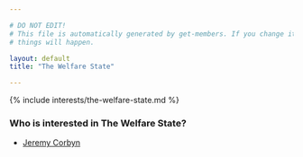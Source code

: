 ```yaml
---

# DO NOT EDIT!
# This file is automatically generated by get-members. If you change it, bad
# things will happen.

layout: default
title: "The Welfare State"

---
```


{% include interests/the-welfare-state.md %}

### Who is interested in The Welfare State?


* [Jeremy Corbyn](../members/jeremy-corbyn.html)
